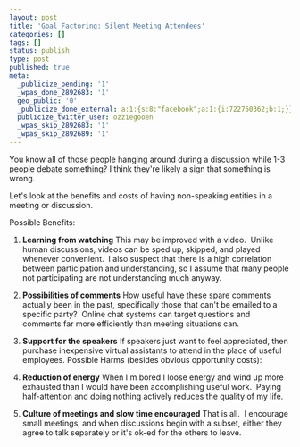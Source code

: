 ```yaml
---
layout: post
title: 'Goal Factoring: Silent Meeting Attendees'
categories: []
tags: []
status: publish
type: post
published: true
meta:
  _publicize_pending: '1'
  _wpas_done_2892683: '1'
  geo_public: '0'
  _publicize_done_external: a:1:{s:8:"facebook";a:1:{i:722750362;b:1;}}
  publicize_twitter_user: ozziegooen
  _wpas_skip_2892683: '1'
  _wpas_skip_2892689: '1'
---
```

You know all of those people hanging around during a discussion while 1-3 people debate something? I think they're likely a sign that something is wrong.

Let's look at the benefits and costs of having non-speaking entities in a meeting or discussion.

Possible Benefits:

1.  **Learning from watching**
This may be improved with a video.  Unlike human discussions, videos can be sped up, skipped, and played whenever convenient.  I also suspect that there is a high correlation between participation and understanding, so I assume that many people not participating are not understanding much anyway.
2.  **Possibilities of comments**
How useful have these spare comments actually been in the past, specifically those that can't be emailed to a specific party?  Online chat systems can target questions and comments far more efficiently than meeting situations can.
3.  **Support for the speakers**
If speakers just want to feel appreciated, then purchase inexpensive virtual assistants to attend in the place of useful employees.
Possible Harms (besides obvious opportunity costs):

1.  **Reduction of energy**
When I'm bored I loose energy and wind up more exhausted than I would have been accomplishing useful work.  Paying half-attention and doing nothing actively reduces the quality of my life.
2.  **Culture of meetings and slow time encouraged**
That is all.  I encourage small meetings, and when discussions begin with a subset, either they agree to talk separately or it's ok-ed for the others to leave.
